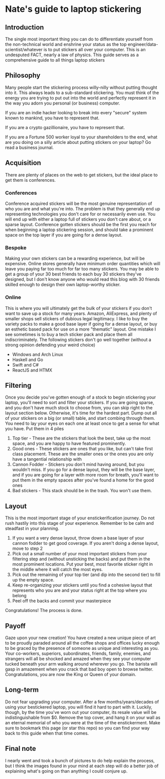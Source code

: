 # Nate's guide to laptop stickering

## Introduction
The single most important thing you can do to differentiate yourself from the non-technical world and enshrine your status as the top engineer/data-scientist/whatever is to put stickers all over your computer. 
This is an undesputed FACT, nearly a law of physics.
This guide serves as a comprehensive guide to all things laptop stickers

## Philosophy
Many people start the stickering process willy-nilly without putting thought into it.
This always leads to a sub-standard stickering.
You must think of the energy you are trying to put out into the world and perfectly represent it in the way you adorn you personal (or business) computer.

If you are an indie hacker looking to break into every "secure" system known to mankind, you have to represent that.

If you are a crypto gazillionaire, you have to represent that. 

If you are a Fortune 500 worker loyal to your shareholders to the end, what are you doing on a silly article about putting stickers on your laptop? Go read a business journal.


## Acquisition 
There are plenty of places on the web to get stickers, but the ideal place to get them is conferences. 

### Conferences
Conference acquired stickers will be the most genuine representation of who you are and what you're into.
The problem is that they generally end up representing technologies you don't care for or necessarily even use.
You will end up with either a laptop full of stickers you don't care about, or a sparse layout.
Conference gotten stickers should be the first you reach for when beginning a laptop stickering session, and should take a prominent space on the top layer if you are going for a dense layout.

### Bespoke
Making your own stickers can be a rewarding experience, but will be expensive.
Online stores generally have minimum order quantities which will leave you paying far too much for far too many stickers.
You may be able to get a group of your 30 best friends to each buy 30 stickers they've designed, but I don't know anyone who would read this blog with 30 friends skilled enough to design their own laptop-worthy sticker.

### Online
This is where you will ultimately get the bulk of your stickers if you don't want to save up a stock for many years.
Amazon, AliExpress, and plenty of smaller shops sell stickers of dubious legal legitimacy. 
I like to buy the variety packs to make a good base layer if going for a dense layout, or buy an esthetic based pack for use on a more "thematic" layout.
One mistake I see sometimes is to buy a tech sticker pack and place them all indiscriminately.
The following stickers don't go well together (without a strong opinion defending your weird choice)

- Windows and Arch Linux
- Haskell and Go
- Swift and C#
- ReactJS and HTMX

## Filtering
Once you decide you've gotten enough of a stock to begin stickering your laptop, you'll need to sort and filter your stickers. 
If you are going sparse, and you don't have much stock to choose from, you can skip right to the layout section below.
Otherwise, it's time for the hardest part.
Dump out all of your stickers on a big (or small) table, and start combing through them.
You need to lay your eyes on each one at least once to get a sense for what you have. 
Put them in 4 piles

1. Top tier - These are the stickers that look the best, take up the most space, and you are happy to have featured prominently.
2. Good ones - These stickers are ones that you like, but can't take first class placement. These are the smaller ones or the ones you are only have a tangential relationship with
3. Cannon Fodder - Stickers you don't mind having around, but you wouldn't miss. If you go for a dense layout, they will be the base layer, and if you are going for a layer with more room for breath, you'll want to put them in the empty spaces after you've found a home for the good ones
4. Bad stickers - This stack should be in the trash. You won't use them.

## Layout
This is the most important stage of your enstickerification journey.
Do not rush hastily into this stage of your experience.
Remember to be calm and steadfast in your planning.

1. If you want a very dense layout, throw down a base layer of your cannon fodder to get good coverage. If you aren't doing a dense layout, move to step 2
2. Pick out a small number of your most important stickers from your filtering step and (without unsticking the backs) and put them in the most prominent locations. Put your best, most favorite sticker right in the middle where it will catch the most eyes.
3. Pick out the remaining of your top tier (and dip into the second tier) to fill up the empty space.
4. Keep re-organizing your stickers until you find a cohesive layout that represents who you are and your status right at the top where you belong
5. Peel off the backs and commit your masterpiece

Congratulations! The process is done.

## Payoff
Gaze upon your new creation!
You have created a new unique piece of art to be proudly paraded around all the coffee shops and offices lucky enough to be graced by the presence of someone as unique and interesting as you. 
Your co-workers, superiors, subordinates, friends, family, enemies, and strangers will all be shocked and amazed when they see your computer tucked beneath your arm walking around wherever you go. 
The barista will gasp in amazement when you crack that bad boy open to browse twitter. 
Congratulations, you are now the King or Queen of your domain.


## Long-term
Do not fear upgrading your computer.
After a few months/years/decades of using your bestickered laptop, you will find it hard to part with it. 
Luckily, though, by the time you've worn out your computer, its resale value will be indistinguishable from $0.
Remove the top cover, and hang it on your wall as an eternal memorial of who you were at the time of the enstickerment. 
Make sure to bookmark this page (or star this repo) so you can find your way back to this guide when that time comes. 

## Final note
I nearly went and took a bunch of pictures to do help explain the process, but I think the images found in your mind at each step will do a better job of explaining what's going on than anything I could conjure up. 
